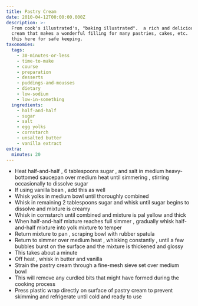 ```yaml
---
title: Pastry Cream
date: 2010-04-12T00:00:00.000Z
description: >-
  From cook's illustrated's, "baking illustrated".  a rich and delicious pastry
  cream that makes a wonderful filling for many pastries, cakes, etc.  placing
  this here for safe keeping.
taxonomies:
  tags:
    - 30-minutes-or-less
    - time-to-make
    - course
    - preparation
    - desserts
    - puddings-and-mousses
    - dietary
    - low-sodium
    - low-in-something
  ingredients:
    - half-and-half
    - sugar
    - salt
    - egg yolks
    - cornstarch
    - unsalted butter
    - vanilla extract
extra:
  minutes: 20
---
```

 - Heat half-and-half , 6 tablespoons sugar , and salt in medium heavy-bottomed saucepan over medium heat until simmering , stirring occasionally to dissolve sugar
 - If using vanilla bean , add this as well
 - Whisk yolks in medium bowl until thoroughly combined
 - Whisk in remaining 2 tablespoons sugar and whisk until sugar begins to dissolve and mixture is creamy
 - Whisk in cornstarch until combined and mixture is pal yellow and thick
 - When half-and-half mixture reaches full simmer , gradually whisk half-and-half mixture into yolk mixture to temper
 - Return mixture to pan , scraping bowl with rubber spatula
 - Return to simmer over medium heat , whisking constantly , until a few bubbles burst on the surface and the mixture is thickened and glossy
 - This takes about a minute
 - Off heat , whisk in butter and vanilla
 - Strain the pastry cream through a fine-mesh sieve set over medium bowl
 - This will remove any curdled bits that might have formed during the cooking process
 - Press plastic wrap directly on surface of pastry cream to prevent skimming and refrigerate until cold and ready to use

